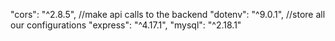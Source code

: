 "cors": "^2.8.5", //make api calls to the backend
    "dotenv": "^9.0.1", //store all our configurations
    "express": "^4.17.1",
    "mysql": "^2.18.1"

